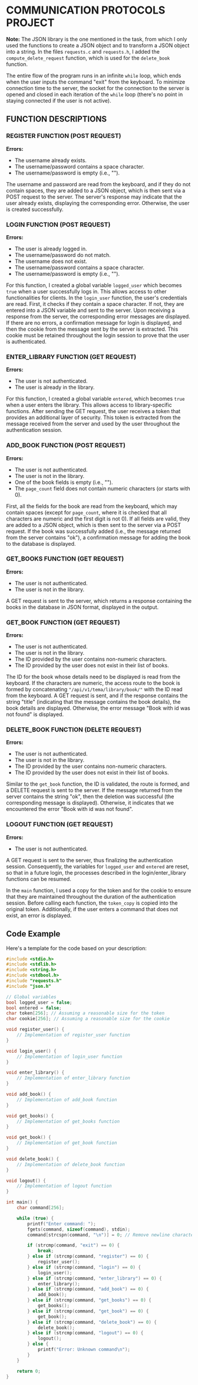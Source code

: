 # COMMUNICATION PROTOCOLS PROJECT

**Note:** The JSON library is the one mentioned in the task, from which I only used the functions to create a JSON object and to transform a JSON object into a string. In the files `requests.c` and `requests.h`, I added the `compute_delete_request` function, which is used for the `delete_book` function.

The entire flow of the program runs in an infinite `while` loop, which ends when the user inputs the command "exit" from the keyboard. To minimize connection time to the server, the socket for the connection to the server is opened and closed in each iteration of the `while` loop (there's no point in staying connected if the user is not active).

## FUNCTION DESCRIPTIONS

### REGISTER FUNCTION (POST REQUEST)

**Errors:**
- The username already exists.
- The username/password contains a space character.
- The username/password is empty (i.e., "").

The username and password are read from the keyboard, and if they do not contain spaces, they are added to a JSON object, which is then sent via a POST request to the server. The server's response may indicate that the user already exists, displaying the corresponding error. Otherwise, the user is created successfully.

### LOGIN FUNCTION (POST REQUEST)

**Errors:**
- The user is already logged in.
- The username/password do not match.
- The username does not exist.
- The username/password contains a space character.
- The username/password is empty (i.e., "").

For this function, I created a global variable `logged_user` which becomes `true` when a user successfully logs in. This allows access to other functionalities for clients. In the `login_user` function, the user's credentials are read. First, it checks if they contain a space character. If not, they are entered into a JSON variable and sent to the server. Upon receiving a response from the server, the corresponding error messages are displayed. If there are no errors, a confirmation message for login is displayed, and then the cookie from the message sent by the server is extracted. This cookie must be retained throughout the login session to prove that the user is authenticated.

### ENTER_LIBRARY FUNCTION (GET REQUEST)

**Errors:**
- The user is not authenticated.
- The user is already in the library.

For this function, I created a global variable `entered`, which becomes `true` when a user enters the library. This allows access to library-specific functions. After sending the GET request, the user receives a token that provides an additional layer of security. This token is extracted from the message received from the server and used by the user throughout the authentication session.

### ADD_BOOK FUNCTION (POST REQUEST)

**Errors:**
- The user is not authenticated.
- The user is not in the library.
- One of the book fields is empty (i.e., "").
- The `page_count` field does not contain numeric characters (or starts with 0).

First, all the fields for the book are read from the keyboard, which may contain spaces (except for `page_count`, where it is checked that all characters are numeric and the first digit is not 0). If all fields are valid, they are added to a JSON object, which is then sent to the server via a POST request. If the book was successfully added (i.e., the message returned from the server contains "ok"), a confirmation message for adding the book to the database is displayed.

### GET_BOOKS FUNCTION (GET REQUEST)

**Errors:**
- The user is not authenticated.
- The user is not in the library.

A GET request is sent to the server, which returns a response containing the books in the database in JSON format, displayed in the output.

### GET_BOOK FUNCTION (GET REQUEST)

**Errors:**
- The user is not authenticated.
- The user is not in the library.
- The ID provided by the user contains non-numeric characters.
- The ID provided by the user does not exist in their list of books.

The ID for the book whose details need to be displayed is read from the keyboard. If the characters are numeric, the access route to the book is formed by concatenating `"/api/v1/tema/library/book/"` with the ID read from the keyboard. A GET request is sent, and if the response contains the string "title" (indicating that the message contains the book details), the book details are displayed. Otherwise, the error message "Book with id <ID> was not found" is displayed.

### DELETE_BOOK FUNCTION (DELETE REQUEST)

**Errors:**
- The user is not authenticated.
- The user is not in the library.
- The ID provided by the user contains non-numeric characters.
- The ID provided by the user does not exist in their list of books.

Similar to the `get_book` function, the ID is validated, the route is formed, and a DELETE request is sent to the server. If the message returned from the server contains the string "ok", then the deletion was successful (the corresponding message is displayed). Otherwise, it indicates that we encountered the error "Book with id <ID> was not found".

### LOGOUT FUNCTION (GET REQUEST)

**Errors:**
- The user is not authenticated.

A GET request is sent to the server, thus finalizing the authentication session. Consequently, the variables for `logged_user` and `entered` are reset, so that in a future login, the processes described in the login/enter_library functions can be resumed.

In the `main` function, I used a copy for the token and for the cookie to ensure that they are maintained throughout the duration of the authentication session. Before calling each function, the `token_copy` is copied into the original token. Additionally, if the user enters a command that does not exist, an error is displayed.

## Code Example

Here's a template for the code based on your description:

```c
#include <stdio.h>
#include <stdlib.h>
#include <string.h>
#include <stdbool.h>
#include "requests.h"
#include "json.h"

// Global variables
bool logged_user = false;
bool entered = false;
char token[256]; // Assuming a reasonable size for the token
char cookie[256]; // Assuming a reasonable size for the cookie

void register_user() {
    // Implementation of register_user function
}

void login_user() {
    // Implementation of login_user function
}

void enter_library() {
    // Implementation of enter_library function
}

void add_book() {
    // Implementation of add_book function
}

void get_books() {
    // Implementation of get_books function
}

void get_book() {
    // Implementation of get_book function
}

void delete_book() {
    // Implementation of delete_book function
}

void logout() {
    // Implementation of logout function
}

int main() {
    char command[256];

    while (true) {
        printf("Enter command: ");
        fgets(command, sizeof(command), stdin);
        command[strcspn(command, "\n")] = 0; // Remove newline character

        if (strcmp(command, "exit") == 0) {
            break;
        } else if (strcmp(command, "register") == 0) {
            register_user();
        } else if (strcmp(command, "login") == 0) {
            login_user();
        } else if (strcmp(command, "enter_library") == 0) {
            enter_library();
        } else if (strcmp(command, "add_book") == 0) {
            add_book();
        } else if (strcmp(command, "get_books") == 0) {
            get_books();
        } else if (strcmp(command, "get_book") == 0) {
            get_book();
        } else if (strcmp(command, "delete_book") == 0) {
            delete_book();
        } else if (strcmp(command, "logout") == 0) {
            logout();
        } else {
            printf("Error: Unknown command\n");
        }
    }

    return 0;
}
